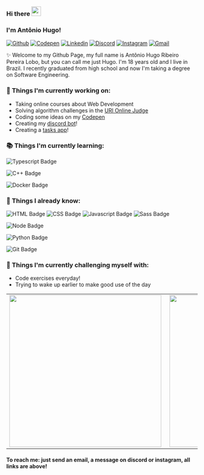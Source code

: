 ### Hi there <img src="https://i.imgur.com/u8HivgI.gif" width="25px">

### I'm Antônio Hugo!

[![Github](https://img.shields.io/static/v1?label=&message=Github&color=black&style=flat-square&logo=github)](https://github.com/hugorplobo)
[![Codepen](https://img.shields.io/static/v1?label=&message=Codepen&color=1E1F26&style=flat-square&logo=codepen)](https://codepen.io/knexx)
[![Linkedin](https://img.shields.io/static/v1?label=Linkedin&labelColor=0E7FBF&&message=Soon&color=555555&style=flat-square&logo=linkedin&logoColor=white)](#)
[![Discord](https://img.shields.io/static/v1?label=Discord&labelColor=6E85D3&message=@knexx%237789&color=555555&style=flat-square&logo=discord&logoColor=white)](#)
[![Instagram](https://img.shields.io/static/v1?label=&message=Instagram&color=E41E52&style=flat-square&logo=instagram&logoColor=white)](https://www.instagram.com/hugo.cpp)
[![Gmail](https://img.shields.io/static/v1?label=Gmail&labelColor=EA0008&message=hugorplobo@gmail.com&color=555555&style=flat-square&logo=gmail&logoColor=white)](mailto:hugorplobo@gmail.com)

:sparkles: Welcome to my Github Page, my full name is Antônio Hugo Ribeiro Pereira Lobo, but you can call me just Hugo. I'm 18 years old and I live in Brazil. I recently graduated from high school and now I'm taking a degree on Software Engineering.

### :hammer: Things I'm currently working on:
- Taking online courses about Web Development
- Solving algorithm challenges in the [URI Online Judge](https://www.urionlinejudge.com.br/judge/en/profile/524595)
- Coding some ideas on my [Codepen](https://codepen.io/knexx)
- Creating my [discord bot](https://github.com/hugorplobo/vieirinha)! 
- Creating a [tasks app](https://github.com/hugorplobo/tasks-app)!

### :books: Things I'm currently learning:
  ![Typescript Badge](https://img.shields.io/badge/TypeScript-007ACC?style=for-the-badge&logo=typescript&logoColor=white)
  
  ![C++ Badge](https://img.shields.io/badge/C%2B%2B-00599C?style=for-the-badge&logo=c%2B%2B&logoColor=white)
  
  ![Docker Badge](https://img.shields.io/badge/Docker-2CA5E0?style=for-the-badge&logo=docker&logoColor=white)

### :brain: Things I already know:
  ![HTML Badge](https://img.shields.io/badge/HTML5-E34F26?style=for-the-badge&logo=html5&logoColor=white)
  ![CSS Badge](https://img.shields.io/badge/CSS3-1572B6?style=for-the-badge&logo=css3&logoColor=white)
  ![Javascript Badge](https://img.shields.io/badge/JavaScript-323330?style=for-the-badge&logo=javascript&logoColor=F7DF1E)
  ![Sass Badge](https://img.shields.io/badge/Sass-CC6699?style=for-the-badge&logo=sass&logoColor=white)
  
  ![Node Badge](https://img.shields.io/badge/Node.js-43853D?style=for-the-badge&logo=node.js&logoColor=white)
  
  ![Python Badge](https://img.shields.io/badge/Python-3776AB?style=for-the-badge&logo=python&logoColor=white)
  
  ![Git Badge](https://img.shields.io/badge/Git-F05032?style=for-the-badge&logo=git&logoColor=white)
  
### :muscle: Things I'm currently challenging myself with:
- Code exercises everyday!
- Trying to wake up earlier to make good use of the day


<table>
	<tr>
		<td>
			<img src="https://github-readme-stats.vercel.app/api/top-langs/?username=hugorplobo&hide=html&hide_border=true&layout=compact&theme=dracula" align="left" width="400px">
		</td>
		<td>
			<img src="https://github-readme-stats.vercel.app/api?username=hugorplobo&show_icons=true&hide_border=true&theme=dracula" align="right" width="400px">
		</td>
	</tr>
</table>


#### To reach me: just send an email, a message on discord or instagram, all links are above!
